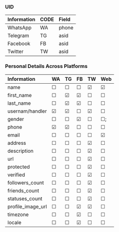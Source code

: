 ### UID

Information       | CODE        | Field   
:---------------- | :-------- | :-------- 
WhatsApp          | WA        |  phone  
Telegram          | TG        |  asid  
Facebook          | FB        |  asid  
Twitter           | TW        |  asid

### Personal Details Across Platforms

Information       | WA        | TG        |     FB    |     TW    | Web 
:---------------- | :-------- | :-------- | :-------- | :-------- | :--------
name              | &#9744;   |  &#9744;  |  &#9744;  |  &#9745;  |  &#9745;
first_name        | &#9744;   |  &#9745;  |  &#9745;  |  &#9744;  |  &#9744;
last_name         | &#9744;   |  &#9745;  |  &#9745;  |  &#9744;  |  &#9744;
usernam/handler   | &#9745;   |  &#9745;  |  &#9744;  |  &#9745;  |  &#9744;
gender            | &#9744;   |  &#9744;  |  &#9745;  |  &#9744;  |  &#9744;;
phone             | &#9745;   |  &#9745;  |  &#9744;  |  &#9744;  |  &#9744;
email             | &#9744;   |  &#9744;  |  &#9744;  |  &#9744;  |  &#9745;
address           | &#9744;   |  &#9744;  |  &#9744;  |  &#9745;  |  &#9744;
description       | &#9744;   |  &#9744;  |  &#9744;  |  &#9745;  |  &#9744;
url               | &#9744;   |  &#9744;  |  &#9744;  |  &#9745;  |  &#9744;
protected         | &#9744;   |  &#9744;  |  &#9744;  |  &#9745;  |  &#9744;
verified          | &#9744;   |  &#9744;  |  &#9744;  |  &#9745;  |  &#9744;
followers_count   | &#9744;   |  &#9744;  |  &#9744;  |  &#9745;  |  &#9744;
friends_count     | &#9744;   |  &#9744;  |  &#9744;  |  &#9745;  |  &#9744;
statuses_count    | &#9744;   |  &#9744;  |  &#9744;  |  &#9745;  |  &#9744;
profile_image_url | &#9744;   |  &#9744;  |  &#9745;  |  &#9745;  |  &#9744;
timezone          | &#9744;   |  &#9744;  |  &#9745;  |  &#9744;  |  &#9744;
locale            | &#9744;   |  &#9744;  |  &#9745;  |  &#9744;  |  &#9744;

